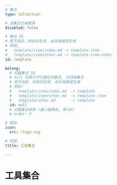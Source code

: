 ```yaml
---
# 集合
type: collection

# 该集合已被禁用
disabled: false

# 集合 ID 
# 若不指定，则自动生成, 由文档路径生成
# 例如: 
#   template/item/index.md -> template-item
#   template/item/other.md -> template-item-other
id: template

belong:
  # 归属集合 ID
  # null 则表示不归属任何集合, 为顶级集合
  # 若不指定，则自动生成, 由文档路径生成
  # 例如:
  #   template/item/index.md  -> template
  #   template/item/other.md  -> template-item
  #   template/other.md       -> template
  id: null
  # 归属集合排序 (越小越靠前, 默认0)
  # order: 0

# 图标
icon:
  src: /logo.svg

# 标题
title: 工具集合

---
```


# 工具集合

<!-- 显示面包屑 -->
<ShowBreadcrumb />

<!-- 显示归属当前集合的资源 -->
<ShowResources />